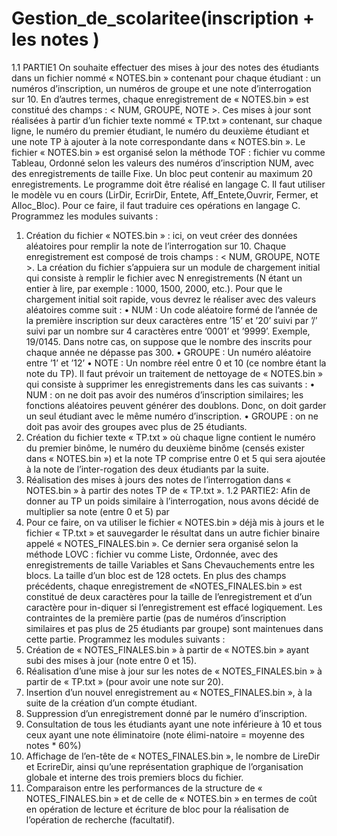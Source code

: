 # Gestion_de_scolaritee(inscription + les notes )
1.1 PARTIE1
    On souhaite effectuer des mises à jour des notes des étudiants dans un fichier nommé « NOTES.bin » contenant pour chaque étudiant : un numéros d’inscription, un numéros de groupe et une note d’interrogation sur 10. En d’autres termes, chaque enregistrement de « NOTES.bin » est constitué des champs : < NUM, GROUPE, NOTE >. Ces mises à jour sont réalisées à partir d’un fichier texte nommé « TP.txt » contenant, sur chaque ligne, le numéro du premier étudiant, le numéro du deuxième étudiant et une note TP à ajouter à la note correspondante dans « NOTES.bin ». Le fichier « NOTES.bin » est organisé selon la méthode TOF : fichier vu comme Tableau, Ordonné selon les valeurs des numéros d’inscription NUM, avec des enregistrements de taille Fixe. Un bloc peut contenir au maximum 20 enregistrements.
    Le programme doit être réalisé en langage C. Il faut utiliser le modèle vu en cours (LirDir, EcrirDir, Entete, Aff_Entete,Ouvrir, Fermer, et Alloc_Bloc). Pour ce faire, il faut traduire ces opérations en langage C. Programmez les modules suivants :
1. Création du fichier « NOTES.bin » : ici, on veut créer des données aléatoires pour remplir la note de l’interrogation sur 10. Chaque enregistrement est composé de trois champs : < NUM, GROUPE, NOTE >. La création du fichier s’appuiera sur un module de chargement initial qui consiste à remplir le fichier avec N enregistrements (N étant un entier à lire, par exemple : 1000, 1500, 2000, etc.). Pour que le chargement initial soit rapide, vous devrez le réaliser avec des valeurs aléatoires comme suit :
    • NUM : Un code aléatoire formé de l’année de la première inscription sur deux caractères entre ’15’ et ’20’ suivi par ’/’ suivi par un nombre sur 4 caractères entre ’0001’ et ’9999’. Exemple, 19/0145. Dans notre cas, on suppose que le nombre des inscrits pour chaque année ne dépasse pas 300.
    • GROUPE : Un numéro aléatoire entre ’1’ et ’12’
    • NOTE : Un nombre réel entre 0 et 10 (ce nombre étant la note du TP).
  Il faut prévoir un traitement de nettoyage de « NOTES.bin » qui consiste à supprimer les enregistrements dans les cas
suivants :
    • NUM : on ne doit pas avoir des numéros d’inscription similaires; les fonctions aléatoires peuvent générer des doublons. Donc, on doit garder un seul étudiant avec le même numéro d’inscription.
    • GROUPE : on ne doit pas avoir des groupes avec plus de 25 étudiants.
2. Création du fichier texte « TP.txt » où chaque ligne contient le numéro du premier binôme, le numéro du deuxième binôme (censés exister dans « NOTES.bin ») et la note TP comprise entre 0 et 5 qui sera ajoutée à la note de l’inter-rogation des deux étudiants par la suite.
3. Réalisation des mises à jours des notes de l’interrogation dans « NOTES.bin » à partir des notes TP de « TP.txt ».
1.2 PARTIE2:
     Afin de donner au TP un poids similaire à l’interrogation, nous avons décidé de multiplier sa note (entre 0 et 5) par
1. Pour ce faire, on va utiliser le fichier « NOTES.bin » déjà mis à jours et le fichier « TP.txt » et sauvegarder le résultat dans un autre fichier binaire appelé « NOTES_FINALES.bin ». Ce dernier sera organisé selon la méthode LOVC : fichier vu comme Liste, Ordonnée, avec des enregistrements de taille Variables et Sans Chevauchements entre les blocs. La taille d’un bloc est de 128 octets. En plus des champs précédents, chaque enregistrement de «NOTES_FINALES.bin » est constitué de deux caractères pour la taille de l’enregistrement et d’un caractère pour in-diquer si l’enregistrement est effacé logiquement. Les contraintes de la première partie (pas de numéros d’inscription similaires et pas plus de 25 étudiants par groupe) sont maintenues dans cette partie.
Programmez les modules suivants :
4. Création de « NOTES_FINALES.bin » à partir de « NOTES.bin » ayant subi des mises à jour (note entre 0 et 15).
5. Réalisation d’une mise à jour sur les notes de « NOTES_FINALES.bin » à partir de « TP.txt » (pour avoir une note sur 20).
6. Insertion d’un nouvel enregistrement au « NOTES_FINALES.bin », à la suite de la création d’un compte étudiant.
7. Suppression d’un enregistrement donné par le numéro d’inscription.
8. Consultation de tous les étudiants ayant une note inférieure à 10 et tous ceux ayant une note éliminatoire (note élimi-natoire = moyenne des notes * 60%)
9. Affichage de l’en-tête de « NOTES_FINALES.bin », le nombre de LireDir et EcrireDir, ainsi qu’une représentation graphique de l’organisation globale et interne des trois premiers blocs du fichier.
10. Comparaison entre les performances de la structure de « NOTES_FINALES.bin » et de celle de « NOTES.bin » en termes de coût en opération de lecture et écriture de bloc pour la réalisation de l’opération de recherche (facultatif).














